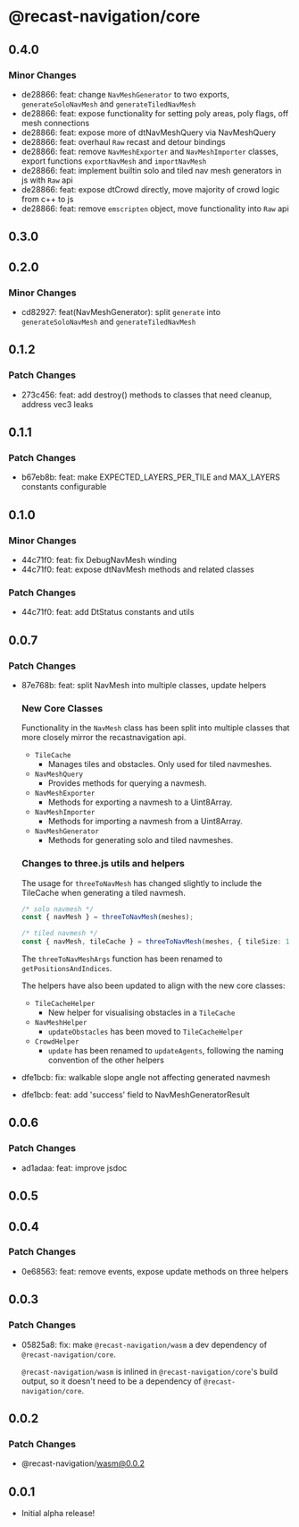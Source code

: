 # @recast-navigation/core

## 0.4.0

### Minor Changes

- de28866: feat: change `NavMeshGenerator` to two exports, `generateSoloNavMesh` and `generateTiledNavMesh`
- de28866: feat: expose functionality for setting poly areas, poly flags, off mesh connections
- de28866: feat: expose more of dtNavMeshQuery via NavMeshQuery
- de28866: feat: overhaul `Raw` recast and detour bindings
- de28866: feat: remove `NavMeshExporter` and `NavMeshImporter` classes, export functions `exportNavMesh` and `importNavMesh`
- de28866: feat: implement builtin solo and tiled nav mesh generators in js with `Raw` api
- de28866: feat: expose dtCrowd directly, move majority of crowd logic from c++ to js
- de28866: feat: remove `emscripten` object, move functionality into `Raw` api

## 0.3.0

## 0.2.0

### Minor Changes

- cd82927: feat(NavMeshGenerator): split `generate` into `generateSoloNavMesh` and `generateTiledNavMesh`

## 0.1.2

### Patch Changes

- 273c456: feat: add destroy() methods to classes that need cleanup, address vec3 leaks

## 0.1.1

### Patch Changes

- b67eb8b: feat: make EXPECTED_LAYERS_PER_TILE and MAX_LAYERS constants configurable

## 0.1.0

### Minor Changes

- 44c71f0: feat: fix DebugNavMesh winding
- 44c71f0: feat: expose dtNavMesh methods and related classes

### Patch Changes

- 44c71f0: feat: add DtStatus constants and utils

## 0.0.7

### Patch Changes

- 87e768b: feat: split NavMesh into multiple classes, update helpers

  ### New Core Classes

  Functionality in the `NavMesh` class has been split into multiple classes that more closely mirror the recastnavigation api.

  - `TileCache`
    - Manages tiles and obstacles. Only used for tiled navmeshes.
  - `NavMeshQuery`
    - Provides methods for querying a navmesh.
  - `NavMeshExporter`
    - Methods for exporting a navmesh to a Uint8Array.
  - `NavMeshImporter`
    - Methods for importing a navmesh from a Uint8Array.
  - `NavMeshGenerator`
    - Methods for generating solo and tiled navmeshes.

  ### Changes to three.js utils and helpers

  The usage for `threeToNavMesh` has changed slightly to include the TileCache when generating a tiled navmesh.

  ```ts
  /* solo navmesh */
  const { navMesh } = threeToNavMesh(meshes);

  /* tiled navmesh */
  const { navMesh, tileCache } = threeToNavMesh(meshes, { tileSize: 16 });
  ```

  The `threeToNavMeshArgs` function has been renamed to `getPositionsAndIndices`.

  The helpers have also been updated to align with the new core classes:

  - `TileCacheHelper`
    - New helper for visualising obstacles in a `TileCache`
  - `NavMeshHelper`
    - `updateObstacles` has been moved to `TileCacheHelper`
  - `CrowdHelper`
    - `update` has been renamed to `updateAgents`, following the naming convention of the other helpers

- dfe1bcb: fix: walkable slope angle not affecting generated navmesh
- dfe1bcb: feat: add 'success' field to NavMeshGeneratorResult

## 0.0.6

### Patch Changes

- ad1adaa: feat: improve jsdoc

## 0.0.5

## 0.0.4

### Patch Changes

- 0e68563: feat: remove events, expose update methods on three helpers

## 0.0.3

### Patch Changes

- 05825a8: fix: make `@recast-navigation/wasm` a dev dependency of `@recast-navigation/core`.

  `@recast-navigation/wasm` is inlined in `@recast-navigation/core`'s build output, so it doesn't need to be a dependency of `@recast-navigation/core`.

## 0.0.2

### Patch Changes

- @recast-navigation/wasm@0.0.2

## 0.0.1

- Initial alpha release!
